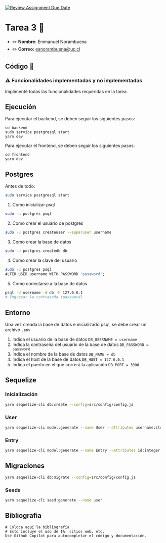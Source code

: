 [![Review Assignment Due Date](https://classroom.github.com/assets/deadline-readme-button-24ddc0f5d75046c5622901739e7c5dd533143b0c8e959d652212380cedb1ea36.svg)](https://classroom.github.com/a/cb5SOAVY)
# Tarea 3 :construction:

* :pencil2: **Nombre:** Emmanuel Norambuena
* :pencil2: **Correo:** eanorambuena@uc.cl

## Código :symbols:

### :warning: Funcionalidades implementadas y no implementadas

Implimenté todas las funcionalidades requeridas en la tarea.

## Ejecución

Para ejecutar el backend, se deben seguir los siguientes pasos:
```
cd backend
sudo service postgresql start
yarn dev
```

Para ejecutar el frontend, se deben seguir los siguientes pasos:
```
cd frontend
yarn dev
```

## Postgres

Antes de todo:
```bash
sudo service postgresql start
```
1. Como inicializar psql
```bash
sudo -u postgres psql
```
2. Como crear el usuario de postgres
```bash
sudo -u postgres createuser --superuser username
```
3. Como crear la base de datos
```bash
sudo -u postgres createdb db
```
4. Como crear la clave del usuario
```bash
sudo -u postgres psql
ALTER USER username WITH PASSWORD 'password';
```
5. Como conectarse a la base de datos
```bash
psql -U username -d db -h 127.0.0.1
# Ingresar la contraseña (password)
```

## Entorno

Una vez creada la base de datos e inicializado psql, se debe crear un archivo `.env`

1. Indica el usuario de la base de datos
`DB_USERNAME = username`
2. Indica la contraseña del usuario de la base de datos
`DB_PASSWORD = password`
3. Indica el nombre de la base de datos
`DB_NAME = db`
4. Indica el host de la base de datos
`DB_HOST = 127.0.0.1`
5. Indica el puerto en el que correrá la aplicación
`DB_PORT = 3000`

## Sequelize

### Inicialización
```bash
yarn sequelize-cli db:create --config=src/config/config.js
```

### User
```bash
yarn sequelize-cli model:generate --name User --attributes username:string
```

### Entry
```bash
yarn sequelize-cli model:generate --name Entry --attributes id:integer,title:string,body:string,date:date,belongsTo:string
```

## Migraciones
```bash
yarn sequelize-cli db:migrate --config=src/config/config.js
```

### Seeds
```bash
yarn sequelize-cli seed:generate --name user
```

## Bibliografia
```
# Coloca aquí la bibliografía
# Esto incluye el uso de IA, sitios web, etc.
Usé Github Copilot para autocompletar el código y documentación.
```
